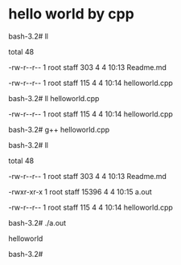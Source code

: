 # hello world by cpp

bash-3.2# ll

total 48

-rw-r--r--  1 root  staff    303  4  4 10:13 Readme.md

-rw-r--r--  1 root  staff    115  4  4 10:14 helloworld.cpp

bash-3.2# ll helloworld.cpp 

-rw-r--r--  1 root  staff  115  4  4 10:14 helloworld.cpp

bash-3.2# g++ helloworld.cpp 

bash-3.2# ll 

total 48

-rw-r--r--  1 root  staff    303  4  4 10:13 Readme.md

-rwxr-xr-x  1 root  staff  15396  4  4 10:15 a.out

-rw-r--r--  1 root  staff    115  4  4 10:14 helloworld.cpp

bash-3.2# ./a.out 

helloworld

bash-3.2# 
